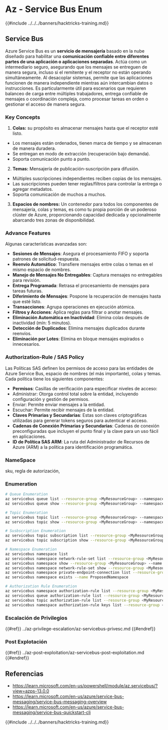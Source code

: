 # Az - Service Bus Enum

{{#include ../../../banners/hacktricks-training.md}}

## Service Bus

Azure Service Bus es un **servicio de mensajería** basado en la nube diseñado para habilitar una **comunicación confiable entre diferentes partes de una aplicación o aplicaciones separadas**. Actúa como un intermediario seguro, asegurando que los mensajes se entreguen de manera segura, incluso si el remitente y el receptor no están operando simultáneamente. Al desacoplar sistemas, permite que las aplicaciones funcionen de manera independiente mientras aún intercambian datos o instrucciones. Es particularmente útil para escenarios que requieren balanceo de carga entre múltiples trabajadores, entrega confiable de mensajes o coordinación compleja, como procesar tareas en orden o gestionar el acceso de manera segura.

### Key Concepts

1. **Colas:** su propósito es almacenar mensajes hasta que el receptor esté listo.
- Los mensajes están ordenados, tienen marca de tiempo y se almacenan de manera duradera.
- Se entregan en modo de extracción (recuperación bajo demanda).
- Soporta comunicación punto a punto.
2. **Temas:** Mensajería de publicación-suscripción para difusión.
- Múltiples suscripciones independientes reciben copias de los mensajes.
- Las suscripciones pueden tener reglas/filtros para controlar la entrega o agregar metadatos.
- Soporta comunicación de muchos a muchos.
3. **Espacios de nombres:** Un contenedor para todos los componentes de mensajería, colas y temas, es como tu propia porción de un poderoso clúster de Azure, proporcionando capacidad dedicada y opcionalmente abarcando tres zonas de disponibilidad.

### Advance Features

Algunas características avanzadas son:

- **Sesiones de Mensajes**: Asegura el procesamiento FIFO y soporta patrones de solicitud-respuesta.
- **Reenvío Automático**: Transfiere mensajes entre colas o temas en el mismo espacio de nombres.
- **Manejo de Mensajes No Entregables**: Captura mensajes no entregables para revisión.
- **Entrega Programada**: Retrasa el procesamiento de mensajes para tareas futuras.
- **Diferimiento de Mensajes**: Pospone la recuperación de mensajes hasta que esté listo.
- **Transacciones**: Agrupa operaciones en ejecución atómica.
- **Filtros y Acciones**: Aplica reglas para filtrar o anotar mensajes.
- **Eliminación Automática en Inactividad**: Elimina colas después de inactividad (mín: 5 minutos).
- **Detección de Duplicados**: Elimina mensajes duplicados durante reenvíos.
- **Eliminación por Lotes**: Elimina en bloque mensajes expirados o innecesarios.

### Authorization-Rule / SAS Policy

Las Políticas SAS definen los permisos de acceso para las entidades de Azure Service Bus, espacio de nombres (el más importante), colas y temas. Cada política tiene los siguientes componentes:

- **Permisos**: Casillas de verificación para especificar niveles de acceso:
- Administrar: Otorga control total sobre la entidad, incluyendo configuración y gestión de permisos.
- Enviar: Permite enviar mensajes a la entidad.
- Escuchar: Permite recibir mensajes de la entidad.
- **Claves Primarias y Secundarias**: Estas son claves criptográficas utilizadas para generar tokens seguros para autenticar el acceso.
- **Cadenas de Conexión Primarias y Secundarias**: Cadenas de conexión preconfiguradas que incluyen el punto final y la clave para un uso fácil en aplicaciones.
- **ID de Política SAS ARM**: La ruta del Administrador de Recursos de Azure (ARM) a la política para identificación programática.

### NameSpace

sku, regla de autorización,

### Enumeration
```bash
# Queue Enumeration
az servicebus queue list --resource-group <MyResourceGroup> --namespace-name <MyNamespace>
az servicebus queue show --resource-group <MyResourceGroup> --namespace-name <MyNamespace> --name <MyQueue>

# Topic Enumeration
az servicebus topic list --resource-group <MyResourceGroup> --namespace-name <MyNamespace>
az servicebus topic show --resource-group <MyResourceGroup> --namespace-name <MyNamespace> --name <MyTopic>

# Susbscription Enumeration
az servicebus topic subscription list --resource-group <MyResourceGroup> --namespace-name <MyNamespace> --topic-name <MyTopic>
az servicebus topic subscription show --resource-group <MyResourceGroup> --namespace-name <MyNamespace> --topic-name <MyTopic> --name <MySubscription>

# Namespace Enumeration
az servicebus namespace list
az servicebus namespace network-rule-set list --resource-group <MyResourceGroup> --namespace-name <MyNamespace>
az servicebus namespace show --resource-group <MyResourceGroup> --name <MyNamespace>
az servicebus namespace network-rule-set show --resource-group <MyResourceGroup> --namespace-name <MyNamespace>
az servicebus namespace private-endpoint-connection list --resource-group <MyResourceGroup> --namespace-name <MyNamespace>
az servicebus namespace exists --name ProposedNamespace

# Authorization Rule Enumeration
az servicebus namespace authorization-rule list --resource-group <MyResourceGroup> --namespace-name <MyNamespace>
az servicebus queue authorization-rule list --resource-group <MyResourceGroup> --namespace-name <MyNamespace> --queue-name <MyQueue>
az servicebus topic authorization-rule list --resource-group <MyResourceGroup> --namespace-name <MyNamespace> --topic-name <MyTopic>
az servicebus namespace authorization-rule keys list --resource-group <MyResourceGroup> --namespace-name <MyNamespace> --name <MyAuthRule>
```
### Escalación de Privilegios

{{#ref}}
../az-privilege-escalation/az-servicebus-privesc.md
{{#endref}}

### Post Explotación

{{#ref}}
../az-post-exploitation/az-servicebus-post-exploitation.md
{{#endref}}

## Referencias

- https://learn.microsoft.com/en-us/powershell/module/az.servicebus/?view=azps-13.0.0
- https://learn.microsoft.com/en-us/azure/service-bus-messaging/service-bus-messaging-overview
- https://learn.microsoft.com/en-us/azure/service-bus-messaging/service-bus-quickstart-cli

{{#include ../../../banners/hacktricks-training.md}}
